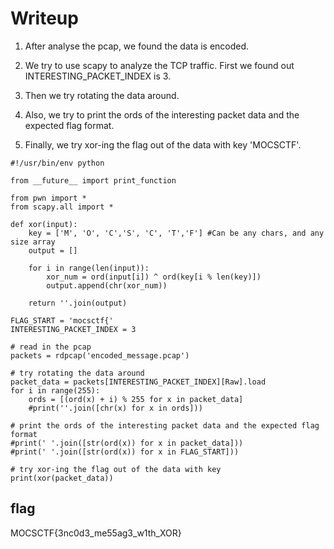 # Writeup
1. After analyse the pcap, we found the data is encoded.

2. We try to use scapy to analyze the TCP traffic. First we found out INTERESTING_PACKET_INDEX is 3.

3. Then we try rotating the data around.

4. Also, we try to print the ords of the interesting packet data and the expected flag format.

3. Finally, we try xor-ing the flag out of the data with key 'MOCSCTF'.

```
#!/usr/bin/env python

from __future__ import print_function

from pwn import *
from scapy.all import *

def xor(input):
	key = ['M', 'O', 'C','S', 'C', 'T','F'] #Can be any chars, and any size array
	output = []
	
	for i in range(len(input)):
		xor_num = ord(input[i]) ^ ord(key[i % len(key)])
		output.append(chr(xor_num))
	
	return ''.join(output)

FLAG_START = 'mocsctf{'
INTERESTING_PACKET_INDEX = 3

# read in the pcap
packets = rdpcap('encoded_message.pcap')

# try rotating the data around
packet_data = packets[INTERESTING_PACKET_INDEX][Raw].load
for i in range(255):
    ords = [(ord(x) + i) % 255 for x in packet_data]
    #print(''.join([chr(x) for x in ords]))

# print the ords of the interesting packet data and the expected flag format
#print(' '.join([str(ord(x)) for x in packet_data]))
#print(' '.join([str(ord(x)) for x in FLAG_START]))

# try xor-ing the flag out of the data with key
print(xor(packet_data))

```

## flag
MOCSCTF{3nc0d3_me55ag3_w1th_XOR}